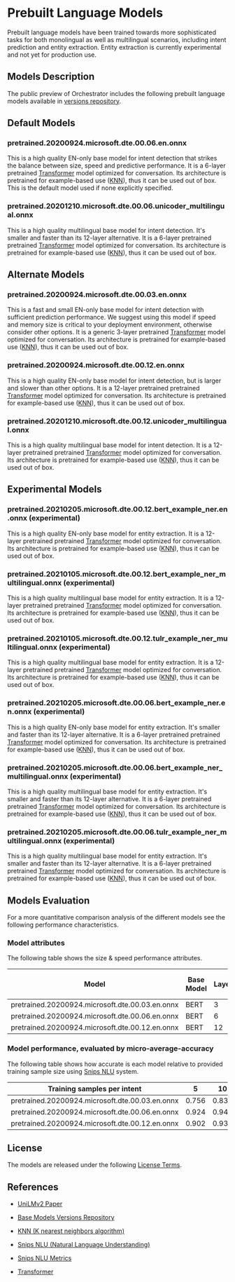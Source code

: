 # Prebuilt Language Models

Prebuilt language models have been trained towards more sophisticated tasks for both monolingual as well as multilingual scenarios, including intent prediction and entity extraction.
Entity extraction is currently experimental and not yet for production use.

## Models Description
The public preview of Orchestrator includes the following prebuilt language models available in [versions repository][2].

## Default Models

### pretrained.20200924.microsoft.dte.00.06.en.onnx
This is a high quality EN-only base model for intent detection that strikes the balance between size,
speed and predictive performance.
It is a 6-layer pretrained [Transformer][7] model optimized for conversation.
Its architecture is pretrained for example-based use ([KNN][3]),
thus it can be used out of box. This is the default model used if none explicitly specified.

### pretrained.20201210.microsoft.dte.00.06.unicoder_multilingual.onnx
This is a high quality multilingual base model for intent detection. It's smaller and faster than its 12-layer alternative.
It is a 6-layer pretrained pretrained [Transformer][7] model optimized for conversation.
Its architecture is pretrained for example-based use ([KNN][3]), thus it can be used out of box.

## Alternate Models

### pretrained.20200924.microsoft.dte.00.03.en.onnx
This is a fast and small EN-only base model for intent detection with sufficient prediction performance.
We suggest using this model if speed and memory size is critical to your deployment environment,
otherwise consider other options. It is a generic 3-layer pretrained
[Transformer][7] model optimized for conversation.
Its architecture is pretrained for example-based use ([KNN][3]), thus it can be used out of box.

### pretrained.20200924.microsoft.dte.00.12.en.onnx
This is a high quality EN-only base model for intent detection, but is larger and slower than other options.
It is a 12-layer pretrained pretrained [Transformer][7] model optimized for conversation.
Its architecture is pretrained for example-based use ([KNN][3]), thus it can be used out of box.

### pretrained.20201210.microsoft.dte.00.12.unicoder_multilingual.onnx
This is a high quality multilingual base model for intent detection.
It is a 12-layer pretrained pretrained [Transformer][7] model optimized for conversation.
Its architecture is pretrained for example-based use ([KNN][3]), thus it can be used out of box.

## Experimental Models

### pretrained.20210205.microsoft.dte.00.12.bert_example_ner.en.onnx (experimental)
This is a high quality EN-only base model for entity extraction.
It is a 12-layer pretrained pretrained [Transformer][7] model optimized for conversation.
Its architecture is pretrained for example-based use ([KNN][3]), thus it can be used out of box.

### pretrained.20210105.microsoft.dte.00.12.bert_example_ner_multilingual.onnx (experimental)
This is a high quality multilingual base model for entity extraction.
It is a 12-layer pretrained pretrained [Transformer][7] model optimized for conversation.
Its architecture is pretrained for example-based use ([KNN][3]), thus it can be used out of box.

### pretrained.20210105.microsoft.dte.00.12.tulr_example_ner_multilingual.onnx (experimental)
This is a high quality multilingual base model for entity extraction.
It is a 12-layer pretrained pretrained [Transformer][7] model optimized for conversation.
Its architecture is pretrained for example-based use ([KNN][3]), thus it can be used out of box.

### pretrained.20210205.microsoft.dte.00.06.bert_example_ner.en.onnx (experimental)
This is a high quality EN-only base model for entity extraction. It's smaller and faster than its 12-layer alternative.
It is a 6-layer pretrained pretrained [Transformer][7] model optimized for conversation.
Its architecture is pretrained for example-based use ([KNN][3]), thus it can be used out of box.

### pretrained.20210205.microsoft.dte.00.06.bert_example_ner_multilingual.onnx (experimental)
This is a high quality multilingual base model for entity extraction. It's smaller and faster than its 12-layer alternative.
It is a 6-layer pretrained pretrained [Transformer][7] model optimized for conversation.
Its architecture is pretrained for example-based use ([KNN][3]), thus it can be used out of box.

### pretrained.20210205.microsoft.dte.00.06.tulr_example_ner_multilingual.onnx (experimental)
This is a high quality multilingual base model for entity extraction. It's smaller and faster than its 12-layer alternative.
It is a 6-layer pretrained pretrained [Transformer][7] model optimized for conversation.
Its architecture is pretrained for example-based use ([KNN][3]), thus it can be used out of box.

## Models Evaluation
For a more quantitative comparison analysis of the different models see the following performance characteristics.

### Model attributes

The following table shows the size & speed performance attributes.

|  Model |Base Model   |Layers  |Encoding time per query | Disk Allocation |
| ------------ | ------------ | ------------ | ------------ | ------------ |
|pretrained.20200924.microsoft.dte.00.03.en.onnx |   BERT | 3  |  ~ 7 ms |  164M |
|pretrained.20200924.microsoft.dte.00.06.en.onnx | BERT | 6  |  ~ 16 ms | 261M  |
|pretrained.20200924.microsoft.dte.00.12.en.onnx | BERT    | 12  | ~ 26 ms  | 427M  |

### Model performance, evaluated by micro-average-accuracy

The following table shows how accurate is each model relative to provided training sample size using [Snips NLU][4] system.

|Training samples per intent   |5   |10   |25   |50   |100   |200   |
| ------------ | ------------ | ------------ | ------------ | ------------ | ------------ |------------ |
|pretrained.20200924.microsoft.dte.00.03.en.onnx |  0.756  | 0.839  | 0.904  | 0.929  | 0.943  | 0.951  |
|pretrained.20200924.microsoft.dte.00.06.en.onnx |   0.924 | 0.940  | 0.957  |  0.960 |  0.966 | 0.969  |
|pretrained.20200924.microsoft.dte.00.12.en.onnx |  0.902  |  0.931 |  0.951 | 0.960  |  0.964 |  0.969 |


## License

The models are released under the following [License Terms][6].

## References

* [UniLMv2 Paper][1]

* [Base Models Versions Repository][2]

* [KNN (K nearest neighbors algorithm)][3]

* [Snips NLU (Natural Language Understanding)][4]

* [Snips NLU Metrics][5]

* [Transformer][7]

[1]: https://arxiv.org/abs/2002.12804 "UniLMv2: Pseudo-Masked Language Models for Unified Language Model Pre-Training"
[2]: https://aka.ms/nlrversions
[3]: https://en.wikipedia.org/wiki/K-nearest_neighbors_algorithm
[4]: https://github.com/snipsco/snips-nlu "Snips NLU"
[5]: https://github.com/snipsco/snips-nlu-metrics "Snips NLU Metrics"
[6]: ./LICENSE.md "License agreement"
[7]: https://en.wikipedia.org/wiki/Transformer_(machine_learning_model)
